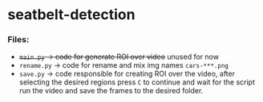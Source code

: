 # seatbelt-detection


### Files:
* ~~`main.py` -> code for generate ROI over video~~ unused for now
* `rename.py` -> code for rename and mix img names `cars-***.png`
* `save.py` -> code responsible for creating ROI over the video,
after selecting the desired regions press `C` to continue and wait
for the script run the video and save the frames to the desired folder.
